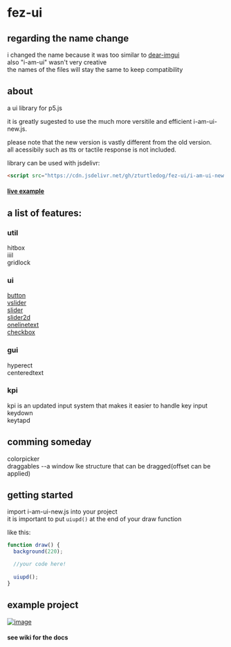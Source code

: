 # fez-ui

## regarding the name change
i changed the name because it was too similar to [dear-imgui](https://github.com/ocornut/imgui)\
also "i-am-ui" wasn't very creative\
the names of the files will stay the same to keep compatibility

## about
a ui library for p5.js

it is greatly sugested to use the much more versitile and efficient i-am-ui-new.js.

please note that the new version is vastly different from the old version.\
all acessibily such as tts or tactile response is not included.

library can be used with jsdelivr: 
```html
<script src="https://cdn.jsdelivr.net/gh/zturtledog/fez-ui/i-am-ui-new.js"></script>
```

#### [live example](https://editor.p5js.org/the.spiderminecart/full/PeLTnsMH5)

## a list of features:
### util
hitbox\
iiil\
gridlock

### ui
[button](https://github.com/zturtledog/fez-ui/wiki/ui#button)\
[vslider](https://github.com/zturtledog/fez-ui/wiki/ui#vslider)\
[slider](https://github.com/zturtledog/fez-ui/wiki/ui#slider)\
[slider2d](https://github.com/zturtledog/fez-ui/wiki/ui#slider2d)\
[onelinetext](https://github.com/zturtledog/fez-ui/wiki/ui#onelinetext)\
[checkbox](https://github.com/zturtledog/fez-ui/wiki/ui#checkbox)

### gui
hyperect\
centeredtext

### kpi
kpi is an updated input system that makes it easier to handle key input\
keydown\
keytapd

## comming someday
colorpicker\
draggables    --a window lke structure that can be dragged(offset can be applied)

## getting started

import i-am-ui-new.js into your project\
it is important to put `uiupd()` at the end of your draw function

like this:
```js
function draw() {
  background(220);

  //your code here!
  
  uiupd();
}
```

## example project

[![image](https://user-images.githubusercontent.com/71353802/186051464-0802a68e-1986-48d5-8b6c-cace418368bd.png)](https://editor.p5js.org/the.spiderminecart/full/PeLTnsMH5)

#### see wiki for the docs
